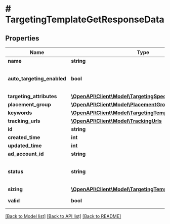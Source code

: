 # # TargetingTemplateGetResponseData

## Properties

Name | Type | Description | Notes
------------ | ------------- | ------------- | -------------
**name** | **string** | targeting template name | [optional]
**auto_targeting_enabled** | **bool** | Enable auto-targeting for ad group. Also known as &lt;a href&#x3D;\&quot;https://help.pinterest.com/en/business/article/expanded-targeting\&quot; target&#x3D;\&quot;_blank\&quot;&gt;\&quot;expanded targeting\&quot;&lt;/a&gt;. | [optional] [default to true]
**targeting_attributes** | [**\OpenAPI\Client\Model\TargetingSpec**](TargetingSpec.md) |  | [optional]
**placement_group** | [**\OpenAPI\Client\Model\PlacementGroupType**](PlacementGroupType.md) |  | [optional]
**keywords** | [**\OpenAPI\Client\Model\TargetingTemplateKeyword[]**](TargetingTemplateKeyword.md) |  | [optional]
**tracking_urls** | [**\OpenAPI\Client\Model\TrackingUrls**](TrackingUrls.md) |  | [optional]
**id** | **string** | Targeting template ID. | [optional]
**created_time** | **int** | Targeting template created time. Unix timestamp in seconds. | [optional]
**updated_time** | **int** | Targeting template updated time.Unix timestamp in seconds. | [optional]
**ad_account_id** | **string** | The ID of the advertiser that this targeting template belongs to. | [optional]
**status** | **string** | Indicate targeting template is active or Deleted | [optional] [default to 'ACTIVE']
**sizing** | [**\OpenAPI\Client\Model\TargetingTemplateAudienceSizing**](TargetingTemplateAudienceSizing.md) |  | [optional]
**valid** | **bool** | Inform if the targeting template is valid (ex. would be false if has revoked audience) | [optional]

[[Back to Model list]](../../README.md#models) [[Back to API list]](../../README.md#endpoints) [[Back to README]](../../README.md)
